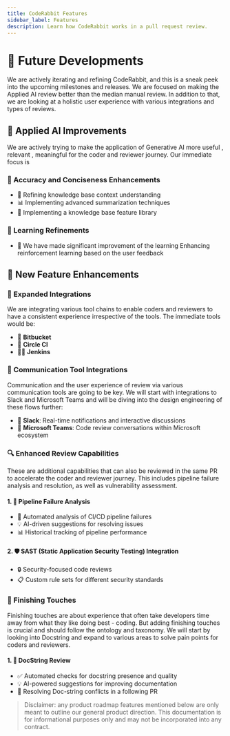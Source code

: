 ```yaml
---
title: CodeRabbit Features
sidebar_label: Features
description: Learn how CodeRabbit works in a pull request review.
---
```


# 🚀 Future Developments

We are actively iterating and refining CodeRabbit, and this is a sneak peek into the upcoming milestones and releases. We are focused on making the Applied AI review better than the median manual review. In addition to that, we are looking at a holistic user experience with various integrations and types of reviews.

## 🧠 Applied AI Improvements

We are actively trying to make the application of Generative AI more useful , relevant , meaningful for the coder and reviewer journey. Our immediate focus is 

### 🎯 Accuracy and Conciseness Enhancements

- 📝 Refining knowledge base context understanding
- 📊 Implementing advanced summarization techniques
- 🔄 Implementing a knowledge base feature library 

### 🧠 Learning Refinements

- 🔁 We have made significant improvement of the learning Enhancing reinforcement learning based on the user feedback

## 🌟 New Feature Enhancements

### 🔗 Expanded Integrations

We are integrating various tool chains to enable coders and reviewers to have a consistent experience irrespective of the tools. The immediate tools would be:

- 🦊 **Bitbucket**
- 🔄 **Circle CI**
- 👨‍🔧 **Jenkins**

### 💬 Communication Tool Integrations

Communication and the user experience of review via various communication tools are going to be key. We will start with integrations to Slack and Microsoft Teams and will be diving into the design engineering of these flows further:

- 💬 **Slack**: Real-time notifications and interactive discussions
- 👥 **Microsoft Teams**: Code review conversations within Microsoft ecosystem

### 🔍 Enhanced Review Capabilities

These are additional capabilities that can also be reviewed in the same PR to accelerate the coder and reviewer journey. This includes pipeline failure analysis and resolution, as well as vulnerability assessment.

#### 1. 🔬 Pipeline Failure Analysis

- 🚨 Automated analysis of CI/CD pipeline failures
- 💡 AI-driven suggestions for resolving issues
- 📊 Historical tracking of pipeline performance

#### 2. 🛡️ SAST (Static Application Security Testing) Integration

- 🔒 Security-focused code reviews
- 📋 Custom rule sets for different security standards

### 🚀 Finishing Touches

 Finishing touches are about experience that often take developers time away from what they like doing best - coding. But adding finishing touches is crucial and should follow the ontology and taxonomy. We will start by looking into Docstring and expand to various areas to solve pain points for coders and reviewers.

#### 1. 📝 DocString Review

- ✅ Automated checks for docstring presence and quality
- 💡 AI-powered suggestions for improving documentation
- 🎨 Resolving Doc-string conflicts in a following PR

> Disclaimer: any product roadmap features mentioned below are only meant to outline 
> our general product direction. This documentation is for informational purposes 
> only and may not be incorporated into any contract.

